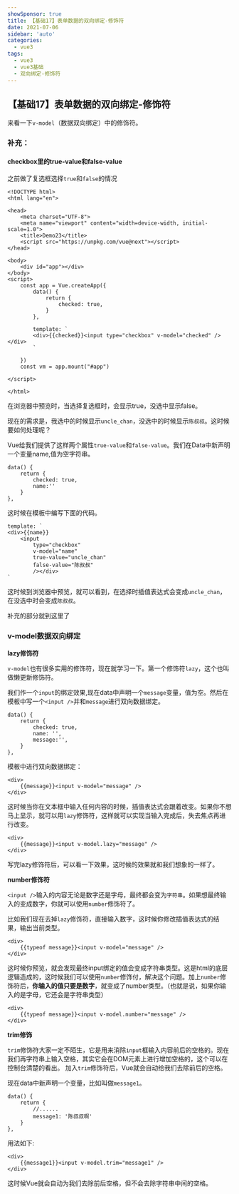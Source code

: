```yaml
---
showSponsor: true
title: 【基础17】表单数据的双向绑定-修饰符
date: 2021-07-06
sidebar: 'auto'
categories:
  - vue3
tags:
  - vue3
  - vue3基础
  - 双向绑定-修饰符
---
```

## 【基础17】表单数据的双向绑定-修饰符

来看一下`v-model`（数据双向绑定）中的修饰符。

### 补充：

#### checkbox里的true-value和false-value

之前做了复选框选择`true`和`false`的情况

```vue
<!DOCTYPE html>
<html lang="en">

<head>
    <meta charset="UTF-8">
    <meta name="viewport" content="width=device-width, initial-scale=1.0">
    <title>Demo23</title>
    <script src="https://unpkg.com/vue@next"></script>
</head>

<body>
    <div id="app"></div>
</body>
<script>
    const app = Vue.createApp({
        data() {
            return {
                checked: true,
            }
        },

        template: `
        <div>{{checked}}<input type="checkbox" v-model="checked" /></div>
        `

    })
    const vm = app.mount("#app")

</script>

</html>
```

在浏览器中预览时，当选择复选框时，会显示true，没选中显示false。

现在的需求是，我选中的时候显示`uncle_chan`，没选中的时候显示`陈叔叔`。这时候要如何处理呢？

Vue给我们提供了这样两个属性`true-value`和`false-value`。我们在Data中新声明一个变量name,值为空字符串。

```vue
data() {
    return {
    	checked: true,
		name:''
    }
},
```

这时候在模板中编写下面的代码。

```vue
template: `
<div>{{name}}
    <input 
        type="checkbox" 
        v-model="name"  
        true-value="uncle_chan"
        false-value="陈叔叔"
        /></div>
`
```

这时候到浏览器中预览，就可以看到，在选择时插值表达式会变成`uncle_chan`，在没选中时会变成`陈叔叔`。

补充的部分就到这里了

### v-model数据双向绑定

**lazy修饰符**

`v-model`也有很多实用的修饰符，现在就学习一下。第一个修饰符`lazy`，这个也叫做懒更新修饰符。

我们作一个`input`的绑定效果,现在data中声明一个`message`变量，值为空。然后在模板中写一个`<input />`并和`message`进行双向数据绑定。

```vue
data() {
    return {
        checked: true,
        name: '',
        message:'',
    }
},
```

模板中进行双向数据绑定：

```vue
<div>
    {{message}}<input v-model="message" />
</div>
```

这时候当你在文本框中输入任何内容的时候，插值表达式会跟着改变。如果你不想马上显示，就可以用`lazy`修饰符，这样就可以实现当输入完成后，失去焦点再进行改变。

```vue
<div>
    {{message}}<input v-model.lazy="message" />
</div>
```

写完lazy修饰符后，可以看一下效果，这时候的效果就和我们想象的一样了。

**number修饰符**

`<input />`输入的内容无论是数字还是字母，最终都会变为`字符串`。如果想最终输入的变成数字，你就可以使用`number`修饰符了。

比如我们现在去掉`lazy`修饰符，直接输入数字，这时候你修改插值表达式的结果，输出当前类型。

```vue
<div>
    {{typeof message}}<input v-model="message" />
</div>
```

这时候你预览，就会发现最终input绑定的值会变成字符串类型。这是html的底层逻辑造成的，这时候我们可以使用`number`修饰付，解决这个问题。加上`number`修饰符后，**你输入的值只要是数字**，就变成了number类型。（也就是说，如果你输入的是字母，它还会是字符串类型）

```vue
<div>
    {{typeof message}}<input v-model.number="message" />
</div>
```

**trim修饰**

`trim`修饰符大家一定不陌生，它是用来消除`input`框输入内容前后的空格的。现在我们再字符串上输入空格，其实它会在DOM元素上进行增加空格的，这个可以在控制台清楚的看出。 加入`trim`修饰符后，Vue就会自动给我们去除前后的空格。

现在data中新声明一个变量，比如叫做`message1`。

```vue
data() {
    return {
        //......
        message1: '陈叔叔啊'
    }
},
```

用法如下:

```vue
<div>
    {{message1}}<input v-model.trim="message1" />
</div>
```

这时候Vue就会自动为我们去除前后空格，但不会去除字符串中间的空格。

